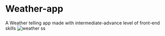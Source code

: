 # Weather-app
A Weather telling app made with intermediate-advance level of front-end skills
![weather ss](https://github.com/arihantbhardwaj2631/Weather-app/assets/90868557/ea3955b8-dbca-40a0-9bdb-1002d32a536b)
